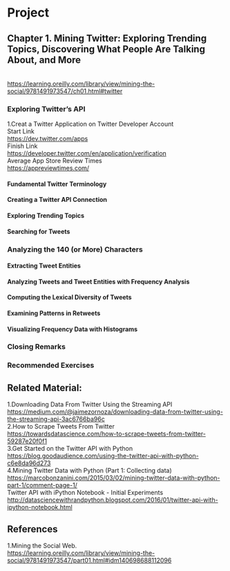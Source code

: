 # Project 

## Chapter 1. Mining Twitter: Exploring Trending Topics, Discovering What People Are Talking About, and More
<br>https://learning.oreilly.com/library/view/mining-the-social/9781491973547/ch01.html#twitter

### Exploring Twitter’s API
1.Creat a Twitter Application on Twitter Developer Account
<br>Start Link
<br>https://dev.twitter.com/apps
<br>Finish Link
<br>https://developer.twitter.com/en/application/verification
<br>Average App Store Review Times
<br>https://appreviewtimes.com/


#### Fundamental Twitter Terminology

#### Creating a Twitter API Connection

#### Exploring Trending Topics

#### Searching for Tweets

### Analyzing the 140 (or More) Characters
#### Extracting Tweet Entities
#### Analyzing Tweets and Tweet Entities with Frequency Analysis
#### Computing the Lexical Diversity of Tweets
#### Examining Patterns in Retweets
#### Visualizing Frequency Data with Histograms

### Closing Remarks
### Recommended Exercises

## Related Material:
1.Downloading Data From Twitter Using the Streaming API
<br>https://medium.com/@jaimezornoza/downloading-data-from-twitter-using-the-streaming-api-3ac6766ba96c
<br>2.How to Scrape Tweets From Twitter
<br>https://towardsdatascience.com/how-to-scrape-tweets-from-twitter-59287e20f0f1
<br>3.Get Started on the Twitter API with Python
<br>https://blog.goodaudience.com/using-the-twitter-api-with-python-c6e8da96d273
<br>4.Mining Twitter Data with Python (Part 1: Collecting data)
<br>https://marcobonzanini.com/2015/03/02/mining-twitter-data-with-python-part-1/comment-page-1/
<br>Twitter API with iPython Notebook - Initial Experiments
<br>http://datasciencewithrandpython.blogspot.com/2016/01/twitter-api-with-ipython-notebook.html


## References
1.Mining the Social Web.
<br>https://learning.oreilly.com/library/view/mining-the-social/9781491973547/part01.html#idm140698688112096
